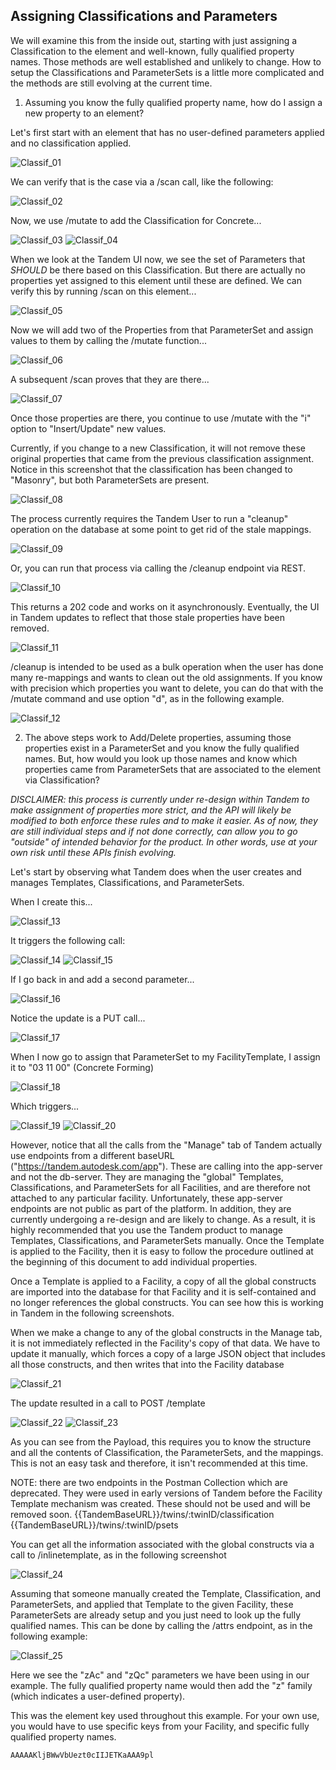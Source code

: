 ## Assigning Classifications and Parameters

We will examine this from the inside out, starting with just assigning a Classification to the element and well-known, fully qualified property names.  Those methods are well established and unlikely to change.  How to setup the Classifications and ParameterSets is a little more complicated and the methods are still evolving at the current time.

1. Assuming you know the fully qualified property name, how do I assign a new property to an element?

Let's first start with an element that has no user-defined parameters applied and no classification applied.

![Classif_01](./img/classif_01.png)

We can verify that is the case via a /scan call, like the following:

![Classif_02](./img/classif_02.png)

Now, we use /mutate to add the Classification for Concrete...

![Classif_03](./img/classif_03.png)
![Classif_04](./img/classif_04.png)

When we look at the Tandem UI now, we see the set of Parameters that *SHOULD* be there based on this Classification.  But there are actually no properties yet assigned to this element until these are defined.  We can verify this by running /scan on this element...

![Classif_05](./img/classif_05.png)

Now we will add two of the Properties from that ParameterSet and assign values to them by calling the /mutate function...

![Classif_06](./img/classif_06.png)

A subsequent /scan proves that they are there...

![Classif_07](./img/classif_07.png)

Once those properties are there, you continue to use /mutate with the "i" option to "Insert/Update" new values.

Currently, if you change to a new Classification, it will not remove these original properties that came from the previous classification assignment.  Notice in this screenshot that the classification has been changed to "Masonry", but both ParameterSets are present.

![Classif_08](./img/classif_08.png)

The process currently requires the Tandem User to run a "cleanup" operation on the database at some point to get rid of the stale mappings.

![Classif_09](./img/classif_09.png)

Or, you can run that process via calling the /cleanup endpoint via REST.

![Classif_10](./img/classif_10.png)

This returns a 202 code and works on it asynchronously.  Eventually, the UI in Tandem updates to reflect that those stale properties have been removed.

![Classif_11](./img/classif_11.png)

/cleanup is intended to be used as a bulk operation when the user has done many re-mappings and wants to clean out the old assignments.  If you know with precision which properties you want to delete, you can do that with the /mutate command and use option "d", as in the following example.

![Classif_12](./img/classif_12.png)

2. The above steps work to Add/Delete properties, assuming those properties exist in a ParameterSet and you know the fully qualified names.  But, how would you look up those names and know which properties came from ParameterSets that are associated to the element via Classification?

_DISCLAIMER:  this process is currently under re-design within Tandem to make assignment of properties more strict, and the API will likely be modified to both enforce these rules and to make it easier.  As of now, they are still individual steps and if not done correctly, can allow you to go "outside" of intended behavior for the product.  In other words, use at your own risk until these APIs finish evolving._

Let's start by observing what Tandem does when the user creates and manages Templates, Classifications, and ParameterSets.

When I create this...

![Classif_13](./img/classif_13.png)

It triggers the following call:

![Classif_14](./img/classif_14.png)
![Classif_15](./img/classif_15.png)

If I go back in and add a second parameter...

![Classif_16](./img/classif_16.png)

Notice the update is a PUT call...

![Classif_17](./img/classif_17.png)

When I now go to assign that ParameterSet to my FacilityTemplate, I assign it to "03 11 00" (Concrete Forming)

![Classif_18](./img/classif_18.png)

Which triggers...

![Classif_19](./img/classif_19.png)
![Classif_20](./img/classif_20.png)

However, notice that all the calls from the "Manage" tab of Tandem actually use endpoints from a different baseURL ("https://tandem.autodesk.com/app").  These are calling into the app-server and not the db-server.  They are managing the "global" Templates, Classifications, and ParameterSets for all Facilities, and are therefore not attached to any particular facility.  Unfortunately, these app-server endpoints are not public as part of the platform.  In addition, they are currently undergoing a re-design and are likely to change.  As a result, it is highly recommended that you use the Tandem product to manage Templates, Classifications, and ParameterSets manually.  Once the Template is applied to the Facility, then it is easy to follow the procedure outlined at the beginning of this document to add individual properties.

Once a Template is applied to a Facility, a copy of all the global constructs are imported into the database for that Facility and it is self-contained and no longer references the global constructs.  You can see how this is working in Tandem in the following screenshots.

When we make a change to any of the global constructs in the Manage tab, it is not immediately reflected in the Facility's copy of that data.  We have to update it manually, which forces a copy of a large JSON object that includes all those constructs, and then writes that into the Facility database

![Classif_21](./img/classif_21.png)

The update resulted in a call to POST /template

![Classif_22](./img/classif_22.png)
![Classif_23](./img/classif_23.png)

As you can see from the Payload, this requires you to know the structure and all the contents of Classification, the ParameterSets, and the mappings.  This is not an easy task and therefore, it isn't recommended at this time.

NOTE: there are two endpoints in the Postman Collection which are deprecated.  They were used in early versions of Tandem before the Facility Template mechanism was created.  These should not be used and will be removed soon.
	{{TandemBaseURL}}/twins/:twinID/classification  
	{{TandemBaseURL}}/twins/:twinID/psets  

You can get all the information associated with the global constructs via a call to /inlinetemplate, as in the following screenshot

![Classif_24](./img/classif_24.png)

Assuming that someone manually created the Template, Classification, and ParameterSets, and applied that Template to the given Facility, these ParameterSets are already setup and you just need to look up the fully qualified names. This can be done by calling the /attrs endpoint, as in the following example:

![Classif_25](./img/classif_25.png)

Here we see the "zAc" and "zQc" parameters we have been using in our example.  The fully qualified property name would then add the "z" family (which indicates a user-defined property).




This was the element key used throughout this example.  For your own use, you would have to use specific keys from your Facility, and specific fully qualified property names.

`AAAAAKljBWwVbUezt0cIIJETKaAAA9pl`
